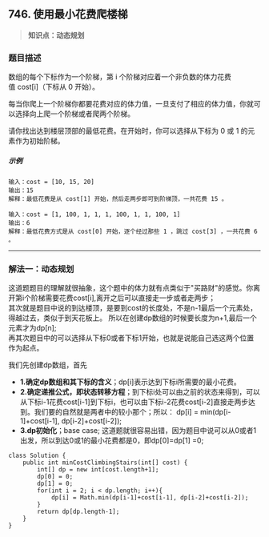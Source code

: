 ## 746. 使用最小花费爬楼梯
> **知识点：动态规划**
### 题目描述

数组的每个下标作为一个阶梯，第 i 个阶梯对应着一个非负数的体力花费值 cost[i]（下标从 0 开始）。

每当你爬上一个阶梯你都要花费对应的体力值，一旦支付了相应的体力值，你就可以选择向上爬一个阶梯或者爬两个阶梯。

请你找出达到楼层顶部的最低花费。在开始时，你可以选择从下标为 0 或 1 的元素作为初始阶梯。

##### 示例

```
输入：cost = [10, 15, 20]
输出：15
解释：最低花费是从 cost[1] 开始，然后走两步即可到阶梯顶，一共花费 15 。

输入：cost = [1, 100, 1, 1, 1, 100, 1, 1, 100, 1]
输出：6
解释：最低花费方式是从 cost[0] 开始，逐个经过那些 1 ，跳过 cost[3] ，一共花费 6 。
```
---
### 解法一：动态规划

这道题题目的理解就很抽象，这个题中的体力就有点类似于"买路财"的感觉。你离开第i个阶梯需要花费cost[i],离开之后可以直接走一步或者走两步；   
其次就是题目中说的到达楼顶，是要到cost的长度处，不是n-1最后一个元素处，得越过去，类似于到天花板上。 所以在创建dp数组的时候要长度为n+1,最后一个元素才为dp[n];       
再其次题目中的可以选择从下标0或者下标1开始，也就是说能自己选这两个位置作为起点。


我们先创建dp数组，首先     
- **1.确定dp数组和其下标的含义**；dp[i]表示达到下标i所需要的最小花费。
- **2.确定递推公式，即状态转移方程**；到下标i处可以由之前的状态来得到，可以从下标i-1花费cost[i-1]到下标i，也可以由下标i-2花费cost[i-2]直接走两步达到。我们要的自然就是两者中的较小那个；所以： dp[i] = min(dp[i-1]+cost[i-1], dp[i-2]+cost[i-2]);
- **3.dp初始化**；base case; 这道题就很容易出错，因为题目中说可以从0或者1出发，所以到达0或1的最小花费都是0，即dp[0]=dp[1]
=0;

```
class Solution {
    public int minCostClimbingStairs(int[] cost) {
        int[] dp = new int[cost.length+1];
        dp[0] = 0;
        dp[1] = 0;
        for(int i = 2; i < dp.length; i++){
            dp[i] = Math.min(dp[i-1]+cost[i-1], dp[i-2]+cost[i-2]);
        }
        return dp[dp.length-1];
    }
}
```

